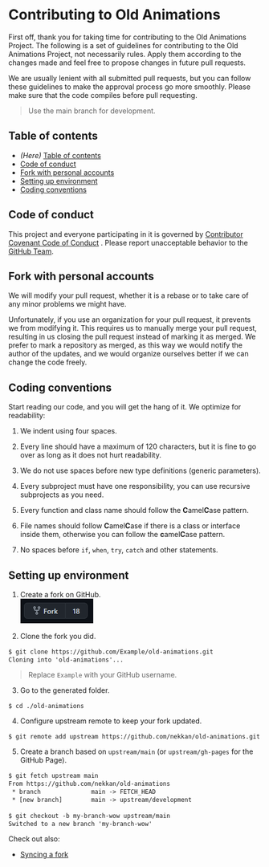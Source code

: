 # Contributing to Old Animations

First off, thank you for taking time for contributing to the Old Animations Project. The following is a set of guidelines
for contributing to the Old Animations Project, not necessarily rules. Apply them according to the changes made and feel
free to propose changes in future pull requests.

We are usually lenient with all submitted pull requests, but you can follow these guidelines to make the approval
process go more smoothly. Please make sure that the code compiles before pull requesting.

> Use the main branch for development.

## Table of contents

* *(Here)* [Table of contents](#table-of-contents)
* [Code of conduct](#code-of-conduct)
* [Fork with personal accounts](#fork-with-personal-accounts)
* [Setting up environment](#setting-up-environment)
* [Coding conventions](#coding-conventions)

## Code of conduct

This project and everyone participating in it is governed by [Contributor Covenant Code of Conduct][code_of_conduct_url]
. Please report unacceptable behavior to the [GitHub Team][github_team].

## Fork with personal accounts

We will modify your pull request, whether it is a rebase or to take care of any minor problems we might have.

Unfortunately, if you use an organization for your pull request, it prevents we from modifying it. This requires us
to manually merge your pull request, resulting in us closing the pull request instead of marking it as merged. We prefer
to mark a repository as merged, as this way we would notify the author of the updates, and we would organize ourselves
better if we can change the code freely.

## Coding conventions

Start reading our code, and you will get the hang of it. We optimize for readability:

1. We indent using four spaces.

2. Every line should have a maximum of 120 characters, but it is fine to go over as long as it does not hurt
   readability.

3. We do not use spaces before new type definitions (generic parameters).

4. Every subproject must have one responsibility, you can use recursive subprojects as you need.

5. Every function and class name should follow the **C**amel**C**ase pattern.

6. File names should follow **C**amel**C**ase if there is a class or interface inside them, otherwise you can follow
   the **c**amel**C**ase pattern.

7. No spaces before `if`, `when`, `try`, `catch` and other statements.

## Setting up environment

1. Create a fork on GitHub. <br/>
   ![Fork Alt Text](assets/fork.png)

2. Clone the fork you did.

```
$ git clone https://github.com/Example/old-animations.git
Cloning into 'old-animations'...
```

> Replace `Example` with your GitHub username.

3. Go to the generated folder.

```
$ cd ./old-animations
```

4. Configure upstream remote to keep your fork updated.

```
$ git remote add upstream https://github.com/nekkan/old-animations.git
```

5. Create a branch based on `upstream/main` (or `upstream/gh-pages` for the GitHub Page).

```
$ git fetch upstream main
From https://github.com/nekkan/old-animations
 * branch              main -> FETCH_HEAD
 * [new branch]        main -> upstream/development

$ git checkout -b my-branch-wow upstream/main
Switched to a new branch 'my-branch-wow'
```

Check out also:

* [Syncing a fork][syncing_a_fork]

[code_of_conduct_url]: https://github.com/nekkan/old-animations/blob/master/CODE_OF_CONDUCT.md

[syncing_a_fork]: https://docs.github.com/en/free-pro-team@latest/github/collaborating-with-issues-and-pull-requests/syncing-a-fork

[github_team]: https://docs.github.com/pt/free-pro-team@latest/github/building-a-strong-community/reporting-abuse-or-spam
